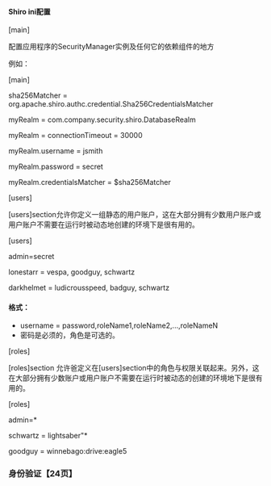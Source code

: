 #### Shiro ini配置

[main]

配置应用程序的SecurityManager实例及任何它的依赖组件的地方

例如：

[main]

sha256Matcher = org.apache.shiro.authc.credential.Sha256CredentialsMatcher

myRealm = com.company.security.shiro.DatabaseRealm

myRealm = connectionTimeout = 30000

myRealm.username = jsmith

myRealm.password = secret

myRealm.credentialsMatcher = $sha256Matcher



[users]

[users]section允许你定义一组静态的用户账户，这在大部分拥有少数用户账户或用户账户不需要在运行时被动态地创建的环境下是很有用的。

[users]

admin=secret

lonestarr = vespa, goodguy, schwartz

darkhelmet = ludicrousspeed, badguy, schwartz



#### 格式：

* username = password,roleName1,roleName2,...,roleNameN
* 密码是必须的，角色是可选的。

[roles]

[roles]section 允许爸定义在[users]section中的角色与权限关联起来。另外，这在大部分拥有少数账户或用户账户不需要在运行时被动态的创建的环境地下是很有用的。

[roles]

admin=*

schwartz = lightsaber"*

goodguy = winnebago:drive:eagle5

### 身份验证【24页】

